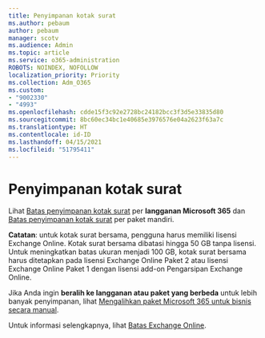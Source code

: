 ```yaml
---
title: Penyimpanan kotak surat
ms.author: pebaum
author: pebaum
manager: scotv
ms.audience: Admin
ms.topic: article
ms.service: o365-administration
ROBOTS: NOINDEX, NOFOLLOW
localization_priority: Priority
ms.collection: Adm_O365
ms.custom:
- "9002330"
- "4993"
ms.openlocfilehash: cdde15f3c92e2728bc24182bcc3f3d5e33835d80
ms.sourcegitcommit: 8bc60ec34bc1e40685e3976576e04a2623f63a7c
ms.translationtype: HT
ms.contentlocale: id-ID
ms.lasthandoff: 04/15/2021
ms.locfileid: "51795411"
---
```

# <a name="mailbox-storage"></a>Penyimpanan kotak surat

Lihat [Batas penyimpanan kotak surat](https://docs.microsoft.com/office365/servicedescriptions/exchange-online-service-description/exchange-online-limits#mailbox-storage-limits) per **langganan Microsoft 365** dan [Batas penyimpanan kotak surat](https://docs.microsoft.com/office365/servicedescriptions/exchange-online-service-description/exchange-online-limits#storage-limits-across-standalone-plans) per paket mandiri. 

**Catatan**: untuk kotak surat bersama, pengguna harus memiliki lisensi Exchange Online. Kotak surat bersama dibatasi hingga 50 GB tanpa lisensi. Untuk meningkatkan batas ukuran menjadi 100 GB, kotak surat bersama harus ditetapkan pada lisensi Exchange Online Paket 2 atau lisensi Exchange Online Paket 1 dengan lisensi add-on Pengarsipan Exchange Online.

Jika Anda ingin **beralih ke langganan atau paket yang berbeda** untuk lebih banyak penyimpanan, lihat [Mengalihkan paket Microsoft 365 untuk bisnis secara manual](https://docs.microsoft.com/microsoft-365/commerce/subscriptions/switch-plans-manually?view=o365-worldwide).

Untuk informasi selengkapnya, lihat [Batas Exchange Online](https://docs.microsoft.com/office365/servicedescriptions/exchange-online-service-description/exchange-online-limits).

